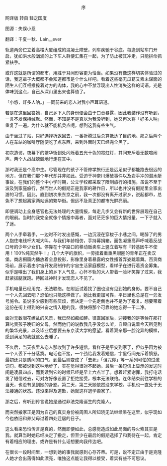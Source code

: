 <p align="center">序</p>

网译版 转自 轻之国度

图源：失误小忍

翻译：千夏一秋、Lain__ever

轨道两旁伫立着高楼大厦组成的混凝土障壁，列车疾驰于谷底。每逢到站车门开启，犹如洪水般汹涌的上下车人群便汇集在一起，为了防止被其冲走，只能拼命抓紧扶手。

或许这就是所谓的都市，用胜于耳闻形容更为恰当。如果没有像这样切实体验过的话，我这辈子大概都不会知道都市是个什么样吧。看着这些毫无瓜葛又素未谋面的陌生人们互相推搡着对方的肉体，我的心中不禁浮现出人性消失这样的词语。光是体味到这点，自己从深山里出来也算值了。

「小悠，好多人呐。」一同前来的恋人对我小声耳语道。

若是在这里回答她，自己乡下人的身份便会由于口音暴露，因此我装作没有听到，一言不发保持缄默。然而，不知是不是真以为我没听到，她又再次将「好多人呐」重复了一遍。为什么就不能机灵点呢，想到这我有些生气。

由于坐过了站，只好选择折返回去，一番折腾过后总算抵达了目的地。那之后两个人在车站的咖啡厅随便吃了点东西，来到外面时天已经完全黑了。

初次造访，夜幕下的繁华街到处闪烁着五光十色的霓虹灯，其间充斥着无数喧闹声。两个人战战兢兢地行走在其中。

那时我还是个高中生。尽管现在的孩子不管修学旅行还是远足似乎都能跑去很远的地方，但在我们那个年代却并非如此。受迫于神奈川爆破事件以及岩手冲的潜水艇事故，在我们的整个中小学时期，公立学校都采取了限制旅行的措施。虽说不至于波及到家庭旅行，然而世人的假期正是我家的耕作日，所以也并没有假期里全家出游的习惯。因此，直到初次来东京之前，我一次都没有离开过家乡，说起都市，总免不了想起离家两站远的繁华街。但远不及真正的都市光鲜亮丽。

即便调动上全身感官也无法处理的大量情报，每走几步又会有新的世界展现在自己的眼前。当时的我完全就像个情报中毒者，面对茫茫多的巨大情报量，一下子就入了迷。

两个人手牵着手，一边时不时发出感慨，一边沉浸在穿梭于小巷之间。喝醉了的男人抱住电线杆大喊大叫。与我们年龄相仿，手持募捐箱，面色凝重高声呼喊着反战口号的少年少女们。停靠在十字路口的移动贩卖车上竖立着写有『转基因牛不使用！100%纯天然牛！』几个大字的旗帜，一旁挂着重重黑眼圈的青年正在卖汉堡。商店橱窗内播放着全息投影，影像里身着暴露的女性搔首弄姿跳着舞。百货商场前，展示着由宇宙开发局制作的宇宙生活家庭模型，看样子在进行着资金筹集。似乎是嗅出了我们身上的乡下人气息，心怀不轨的大人带着一脸坏笑靠了过来，我赶紧拔腿就跑。待回过神时才发现恋人不见了。

手机电量已经用完，无法联络。在附近试着找了圈也没有见到她的身影。要不自己一个人先回去吧？恐怕也只能这样做了。她比我更加可靠，平日里也总是在一旁发号施令。虽说多少感到有些厌烦，但决定一个先走倒也并不是为了报复。想要带着这份在街上得到的兴奋之情入睡的我，很快将那个可靠的她忘得一干二净。

面对无数眼花缭乱的风景，我已然如痴如醉。径直回家后，迎接我的是等候在那打算叱责孩子晚归的父母，然而他们的说教我几乎没怎么听，自顾自说着今天所见到的繁华光景，以及毕业后想要去东京读大学的愿望，看着双亲那一脸诧异的模样，感到满足的我就这么去睡了。

不久后，当天夜里从恋人那收到了许多短信。看样子是平安到家了，但似乎因为被一个人丢下十分落寞。电话也不接，一个劲给我发着短信，字里行间充斥着愤怒。最初还只是质问的口气，到最后则变成了「去死」「诅咒你」等一系列可怕的过激词句。都被说到这种地步了，实在觉得很对不起她。最后一条短信上显示的发送时间是凌晨四点，而我读到它的时候已经是早上六点半了。想着赶紧谢罪，我打电话发了短信过去，可对方好像设置了拒绝接受，根本无法联络。连休结束前往学校的当天，也没有见到她的身影。第二天，第三天她依然没来学校。手机也一直处于无法接通的状态。还没来得及道歉，她就这样退学搬家了。

那之后，有听到传言说她是通过非法克隆诞生的克隆人。

而突然搬家正是因为自己的真实身份被周围人所知晓无法继续呆在这里，似乎现如今也依旧和养父母过着四处迁居的日子。

这么看来恐怕传言是真的，然而即便如此，总感觉造成如此局面的导火索其实是我。就算当时她已经决定了搬走，但至少在最后的假期选择了和我待在一起，肯定有着相应的理由。或许是有什么话想要向我传达吧。

在很长一段时间里，一想到她的事我就感到心存芥蒂。可是，说不定正由于是克隆人她才会出落得如此漂亮，唯独这点能让我得以接受，着实有些不可思议。

